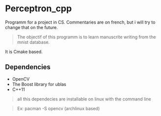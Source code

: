 # Perceptron_cpp
Programm for a project in CS. Commentaries are on french, but i will try to change that on the future.

> The objectif of this programm is to learn manuscrite writing from the mnist database.

It is Cmake based.

Dependencies
-
- OpenCV
- The Boost library for ublas
- C++11

> all this dependecies are installable on linux with the command line

> Ex: pacman -S opencv (archlinux based)






